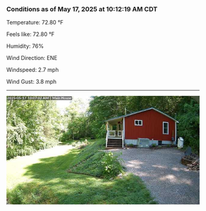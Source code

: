 ### Conditions as of May 17, 2025 at 10:12:19 AM CDT 

Temperature: 72.80 &deg;F

Feels like: 72.80 &deg;F

Humidity: 76%

Wind Direction: ENE

Windspeed: 2.7 mph

Wind Gust: 3.8 mph

---

<img src="./images/latest.jpeg"/>

